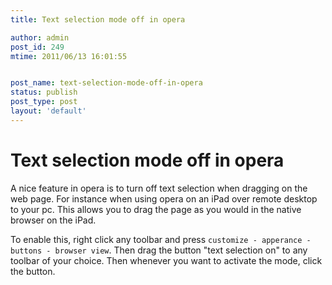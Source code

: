 ```yaml
---
title: Text selection mode off in opera

author: admin
post_id: 249
mtime: 2011/06/13 16:01:55


post_name: text-selection-mode-off-in-opera
status: publish
post_type: post
layout: 'default'
---
```


# Text selection mode off in opera

A nice feature in opera is to turn off text selection when dragging on the web page. For instance when using opera on an iPad over remote desktop to your pc. This allows you to drag the page as you would in the native browser on the iPad. 

To enable this, right click any toolbar and press `customize - apperance - buttons - browser view`. Then drag the button "text selection on" to any toolbar of your choice. Then whenever you want to activate the mode, click the button.
